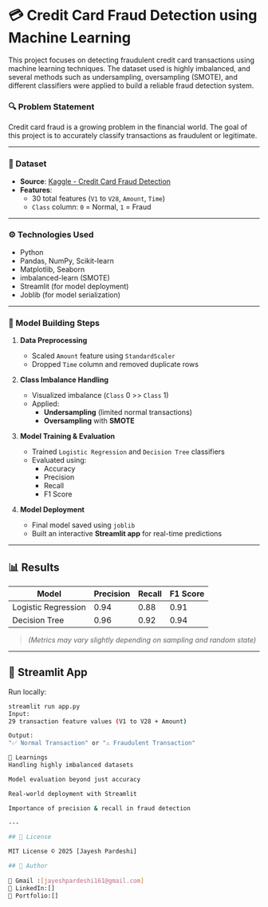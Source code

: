 # 💳 Credit Card Fraud Detection using Machine Learning

This project focuses on detecting fraudulent credit card transactions using machine learning techniques. The dataset used is highly imbalanced, and several methods such as undersampling, oversampling (SMOTE), and different classifiers were applied to build a reliable fraud detection system.

### 🔍 Problem Statement
Credit card fraud is a growing problem in the financial world. The goal of this project is to accurately classify transactions as fraudulent or legitimate.

---

### 📁 Dataset

- **Source**: [Kaggle - Credit Card Fraud Detection](https://www.kaggle.com/mlg-ulb/creditcardfraud)
- **Features**:
  - 30 total features (`V1` to `V28`, `Amount`, `Time`)
  - `Class` column: `0` = Normal, `1` = Fraud

---

### ⚙️ Technologies Used

- Python
- Pandas, NumPy, Scikit-learn
- Matplotlib, Seaborn
- imbalanced-learn (SMOTE)
- Streamlit (for model deployment)
- Joblib (for model serialization)

---

### 🧪 Model Building Steps

1. **Data Preprocessing**
   - Scaled `Amount` feature using `StandardScaler`
   - Dropped `Time` column and removed duplicate rows

2. **Class Imbalance Handling**
   - Visualized imbalance (`Class` 0 >> `Class` 1)
   - Applied:
     - **Undersampling** (limited normal transactions)
     - **Oversampling** with **SMOTE**

3. **Model Training & Evaluation**
   - Trained `Logistic Regression` and `Decision Tree` classifiers
   - Evaluated using:
     - Accuracy
     - Precision
     - Recall
     - F1 Score

4. **Model Deployment**
   - Final model saved using `joblib`
   - Built an interactive **Streamlit app** for real-time predictions

---

## 📊 Results

| Model               | Precision | Recall | F1 Score |
|--------------------|-----------|--------|----------|
| Logistic Regression | 0.94      | 0.88   | 0.91     |
| Decision Tree       | 0.96      | 0.92   | 0.94     |

> *(Metrics may vary slightly depending on sampling and random state)*

---

## 🚀 Streamlit App

Run locally:

```bash
streamlit run app.py
Input:
29 transaction feature values (V1 to V28 + Amount)

Output:
"✅ Normal Transaction" or "⚠️ Fraudulent Transaction"

🧠 Learnings
Handling highly imbalanced datasets

Model evaluation beyond just accuracy

Real-world deployment with Streamlit

Importance of precision & recall in fraud detection

---

## 🔗 License

MIT License © 2025 [Jayesh Pardeshi]

## 🔗 Author
 
📧 Gmail	:[jayeshpardeshi161@gmail.com]  
📌 LinkedIn:[] 
📌 Portfolio:[]

